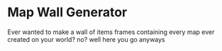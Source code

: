 # Map Wall Generator

Ever wanted to make a wall of items frames containing every map ever created on your world? no? well here you go anyways